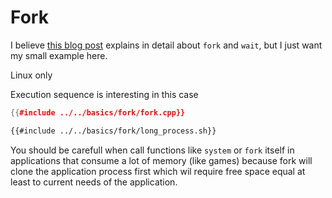 # Fork

I believe [this blog post](https://percona.community/blog/2021/01/04/fork-exec-wait-and-exit/) explains in detail about `fork` and `wait`, but I just want my small example here.

<div class="warning">
Linux only
</div>

Execution sequence is interesting in this case

```cpp
{{#include ../../basics/fork/fork.cpp}}
```

```sh
{{#include ../../basics/fork/long_process.sh}}
```

You should be carefull when call functions like `system` or `fork` itself in applications that consume a lot of memory (like games) because fork will clone the application process first which wil require free space equal at least to current needs of the application.